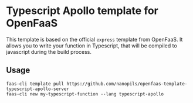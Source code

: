 <!-- @format -->

# Typescript Apollo template for OpenFaaS

This template is based on the official `express` template from OpenFaaS. It allows you to write your function in Typescript, that will be compiled to javascript during the build process.

## Usage

```shell
faas-cli template pull https://github.com/nanopils/openfaas-template-typescript-apollo-server
faas-cli new my-typescript-function --lang typescript-apollo
```
